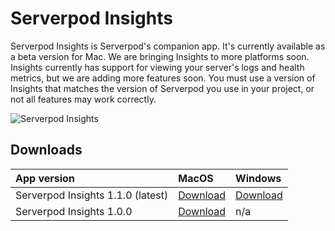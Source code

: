 # Serverpod Insights

Serverpod Insights is Serverpod's companion app. It's currently available as a beta version for Mac. We are bringing Insights to more platforms soon. Insights currently has support for viewing your server's logs and health metrics, but we are adding more features soon. You must use a version of Insights that matches the version of Serverpod you use in your project, or not all features may work correctly.

![Serverpod Insights](https://serverpod.dev/assets/img/serverpod-screenshot.webp)

## Downloads

| App version                         | MacOS                                                                 | Windows       |
| :---------------------------------- | :-------------------------------------------------------------------- | :------------ |
| Serverpod Insights 1.1.0 (latest)   | [Download](https://downloads.serverpod.dev/macos/Serverpod-1.1.0.zip) | [Download](https://downloads.serverpod.dev/windows/serverpod-1.1.0.zip) |
| Serverpod Insights 1.0.0            | [Download](https://serverpod.dev/insights/Serverpod-1.0.0.zip)        |     n/a       |